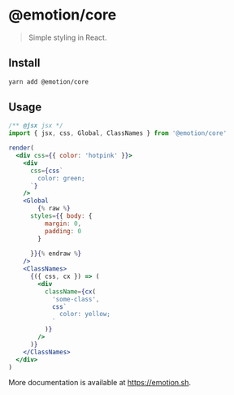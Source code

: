 # @emotion/core

> Simple styling in React.

## Install

```bash
yarn add @emotion/core
```

## Usage

```jsx
/** @jsx jsx */
import { jsx, css, Global, ClassNames } from '@emotion/core'

render(
  <div css={{ color: 'hotpink' }}>
    <div
      css={css`
        color: green;
      `}
    />
    <Global
        {% raw %}
      styles={{ body: {
          margin: 0,
          padding: 0
        }
        
      }}{% endraw %}
    />
    <ClassNames>
      {({ css, cx }) => (
        <div
          className={cx(
            'some-class',
            css`
              color: yellow;
            `
          )}
        />
      )}
    </ClassNames>
  </div>
)
```

More documentation is available at https://emotion.sh.
